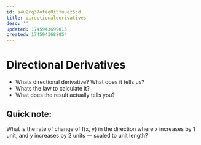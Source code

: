 ```yaml
---
id: a4u2rq37ofeq0i5fuuez5cd
title: directionalderivatives
desc: ''
updated: 1745943699015
created: 1745943688054
---
```


# Directional Derivatives
- Whats directional derivative? What does it tells us?
- Whats the law to calculate it?
- What does the result actually tells you?


## Quick note:
What is the rate of change of f(x, y) in the direction where x increases by 1 unit, and y increases by 2 units — scaled to unit length?
